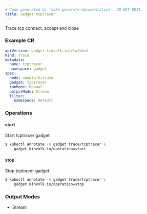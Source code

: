 ```yaml
---
# Code generated by 'make generate-documentation'. DO NOT EDIT.
title: Gadget tcptracer
---
```


Trace tcp connect, accept and close

### Example CR

```yaml
apiVersion: gadget.kinvolk.io/v1alpha1
kind: Trace
metadata:
  name: tcptracer
  namespace: gadget
spec:
  node: ubuntu-hirsute
  gadget: tcptracer
  runMode: Manual
  outputMode: Stream
  filter:
    namespace: default
```

### Operations


#### start

Start tcptracer gadget

```bash
$ kubectl annotate -n gadget trace/tcptracer \
    gadget.kinvolk.io/operation=start
```
#### stop

Stop tcptracer gadget

```bash
$ kubectl annotate -n gadget trace/tcptracer \
    gadget.kinvolk.io/operation=stop
```

### Output Modes

* Stream
